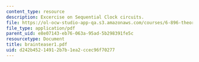 ```yaml
---
content_type: resource
description: Excercise on Sequential Clock circuits.
file: https://ol-ocw-studio-app-qa.s3.amazonaws.com/courses/6-896-theory-of-parallel-hardware-sma-5511-spring-2004/d242b45214912b7b1ea2ccec96f70277_brainteaser1.pdf
file_type: application/pdf
parent_uid: e8e07143-eb76-063a-95ad-5b298391fe5c
resourcetype: Document
title: brainteaser1.pdf
uid: d242b452-1491-2b7b-1ea2-ccec96f70277
---
```

